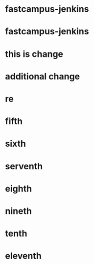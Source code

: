 # fastcampus-jenkins
# fastcampus-jenkins
#  this is change
# additional change
# re
# fifth
# sixth
# serventh
# eighth
# nineth
# tenth
# eleventh
